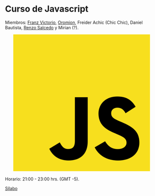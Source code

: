 # Curso de Javascript

Miembros: [Franz Victorio](https://github.com/evenhold), [Oromion](https://github.com/carlosal1015), Freider Achic (Chic Chic), Daniel Bautista, [Renzo Salcedo](https://github.com/renzocode) y Mirian (?).

<p align="center">
  <img src="https://github.com/carlosal1015/Curso-Javascript/blob/master/images/logo.png"  width="450">
</p>

Horario: 21:00 - 23:00 hrs. (GMT -5).

[Sílabo](https://codigofacilito.com/cursos/javascript-profesional)
